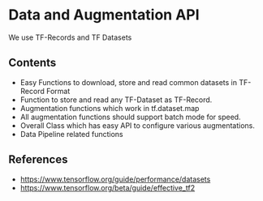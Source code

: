 # Data and Augmentation API

We use TF-Records and TF Datasets

## Contents
- Easy Functions to download, store and read common datasets in TF-Record Format
- Function to store and read any TF-Dataset as TF-Record. 
- Augmentation functions which work in tf.dataset.map
- All augmentation functions should support batch mode for speed.
- Overall Class which has easy API to configure various augmentations. 
- Data Pipeline related functions

## References
- https://www.tensorflow.org/guide/performance/datasets
- https://www.tensorflow.org/beta/guide/effective_tf2
